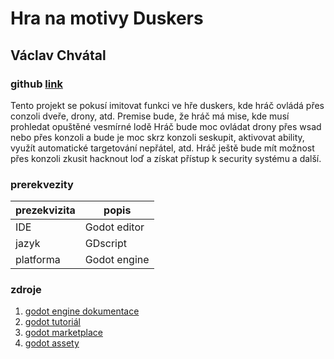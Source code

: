 ﻿# Hra na motivy Duskers
## Václav Chvátal
### github [link](https://github.com/ventross1/hra-projekt)
Tento projekt se pokusí imitovat funkci ve hře duskers, kde hráč ovládá přes conzoli dveře, drony, atd. Premise bude, že hráč má mise, kde musí prohledat opuštěné vesmírné lodě
Hráč bude moc ovládat drony přes wsad nebo přes konzoli a bude je moc skrz konzoli seskupit, aktivovat ability, využít automatické targetování nepřátel, atd. Hráč ještě bude mít možnost přes konzoli zkusit hacknout loď a získat přístup k security systému a další.
### prerekvezity
| prezekvizita |	popis |
|--------------|----------|
|IDE|Godot editor|
|jazyk|GDscript|
|platforma|Godot engine|
### zdroje
1. [godot engine dokumentace](https://docs.godotengine.org/en/stable/index.html)
2. [godot tutoriál](https://www.youtube.com/@Brackeys/videos)
3. [godot marketplace](https://godotmarketplace.com/)
4. [godot assety](https://godotengine.org/asset-library/asset)
